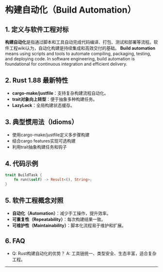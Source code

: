 # 构建自动化（Build Automation）

## 1. 定义与软件工程对标

**构建自动化**是指通过脚本和工具自动完成代码编译、打包、测试和部署等流程。软件工程wiki认为，自动化构建是持续集成和高效交付的基础。
**Build automation** means using scripts and tools to automate compiling, packaging, testing, and deploying code. In software engineering, build automation is foundational for continuous integration and efficient delivery.

## 2. Rust 1.88 最新特性

- **cargo-make/justfile**：支持复杂构建流程自动化。
- **trait对象向上转型**：便于抽象多种构建任务。
- **LazyLock**：全局构建状态缓存。

## 3. 典型惯用法（Idioms）

- 使用cargo-make/justfile定义多步骤构建
- 结合cargo features实现可选构建
- 利用trait抽象构建任务和钩子

## 4. 代码示例

```rust
trait BuildTask {
    fn run(&self) -> Result<(), String>;
}
```

## 5. 软件工程概念对照

- **自动化（Automation）**：减少手工操作，提升效率。
- **可重复性（Repeatability）**：每次构建结果一致。
- **可维护性（Maintainability）**：脚本化流程易于维护和扩展。

## 6. FAQ

- Q: Rust构建自动化的优势？
  A: 工具链统一、类型安全、生态丰富，适合复杂工程。

---
